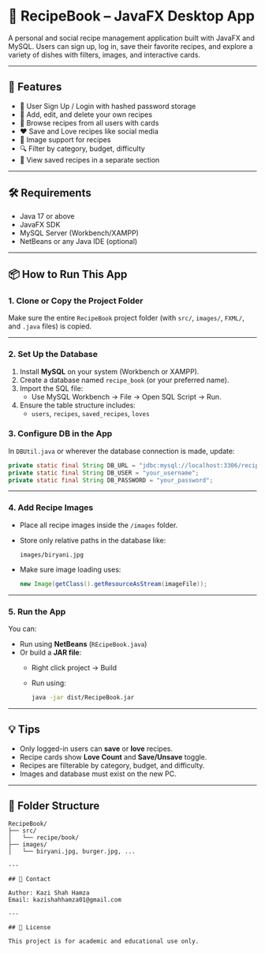 # 🍲 RecipeBook – JavaFX Desktop App

A personal and social recipe management application built with JavaFX and MySQL. Users can sign up, log in, save their favorite recipes, and explore a variety of dishes with filters, images, and interactive cards.

---

## 🧩 Features

- 👤 User Sign Up / Login with hashed password storage
- 📖 Add, edit, and delete your own recipes
- 🧾 Browse recipes from all users with cards
- ❤️ Save and Love recipes like social media
- 📁 Image support for recipes
- 🔍 Filter by category, budget, difficulty
- 📂 View saved recipes in a separate section

---

## 🛠️ Requirements

- Java 17 or above  
- JavaFX SDK  
- MySQL Server (Workbench/XAMPP)  
- NetBeans or any Java IDE (optional)

---

## 📦 How to Run This App

### 1. Clone or Copy the Project Folder

Make sure the entire `RecipeBook` project folder (with `src/`, `images/`, `FXML/`, and `.java` files) is copied.

---

### 2. Set Up the Database

1. Install **MySQL** on your system (Workbench or XAMPP).
2. Create a database named `recipe_book` (or your preferred name).
3. Import the SQL file:
   - Use MySQL Workbench → File → Open SQL Script → Run.
4. Ensure the table structure includes:
   - `users`, `recipes`, `saved_recipes`, `loves`

### 3. Configure DB in the App

In `DBUtil.java` or wherever the database connection is made, update:

```java
private static final String DB_URL = "jdbc:mysql://localhost:3306/recipe_book";
private static final String DB_USER = "your_username";
private static final String DB_PASSWORD = "your_password";
```

---

### 4. Add Recipe Images

- Place all recipe images inside the `/images` folder.
- Store only relative paths in the database like:

  ```text
  images/biryani.jpg
  ```

- Make sure image loading uses:

  ```java
  new Image(getClass().getResourceAsStream(imageFile));
  ```

---

### 5. Run the App

You can:

- Run using **NetBeans** (`REcipeBook.java`)
- Or build a **JAR file**:
  - Right click project → Build
  - Run using:

    ```bash
    java -jar dist/RecipeBook.jar
    ```

---

## 💡 Tips

- Only logged-in users can **save** or **love** recipes.
- Recipe cards show **Love Count** and **Save/Unsave** toggle.
- Recipes are filterable by category, budget, and difficulty.
- Images and database must exist on the new PC.


---

## 📂 Folder Structure

```
RecipeBook/
├── src/
│   └── recipe/book/
├── images/
│   └── biryani.jpg, burger.jpg, ...

---

## 📧 Contact

Author: Kazi Shah Hamza  
Email: kazishahhamza01@gmail.com

---

## 📄 License

This project is for academic and educational use only.
